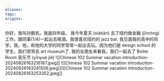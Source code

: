 ```yaml
---
aliases: 
tags: 
origins: 
---
```

你好，我叫孙鹏凯。我是四年级。
我今年夏天 (xiàtiān) 去了纽约做金融 (jīnróng) 工作。跟同事(1/4)一起出去喝酒。我很喜欢纽约的 jazz bar.
我见面我的高中的同学。我，他，和他的大学的同学常常一起出去玩。因为他们是 design school 的学生，我们常常去 art museum了.
我的女朋友来看我，我们一起去了 Boiler Room 音乐节 (yīnyuè jié)
![[Chinese 102 Summar vacation introduction-20240826163216187.jpeg]]
![[Chinese 102 Summar vacation introduction-20240826163241506.jpeg]]![[Chinese 102 Summar vacation introduction-20240826163253352.jpeg]]

